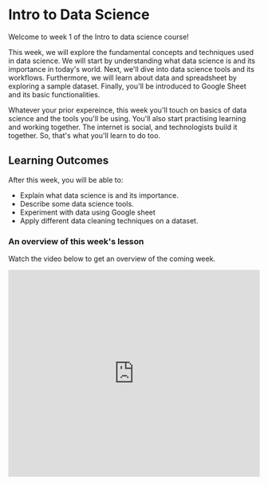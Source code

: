 # Intro to Data Science

Welcome to week 1 of the Intro to data science course! <br>

This week, we will explore the fundamental concepts and techniques used in data science. We will start by understanding what data science is and its importance in today's world. Next, we'll dive into data science tools and its workflows. Furthermore, we will learn about data and spreadsheet by exploring a sample dataset. Finally, you'll be introduced to Google Sheet and its basic functionalities.

Whatever your prior expereince, this week you'll touch on basics of data science and the tools you'll be using. You'll also start practising learning and working together. The internet is social, and technologists build it together. So, that's what you'll learn to do too.

## Learning Outcomes

After this week, you will be able to:

- Explain what data science is and its importance.
- Describe some data science tools.
- Experiment with data using Google sheet
- Apply different data cleaning techniques on a dataset.

### An overview of this week's lesson

<aside>

Watch the video below to get an overview of the coming week.

</aside>
<div style="position: relative; padding-bottom: 56.25%; height: 0;"><iframe width="100%" height="415" src="https://edpuzzle.com/embed/assignments/660a13ba99u9c85ac1f246d73/watch" title="Linking your CSS" frameborder="0" allow="accelerometer; autoplay; clipboard-write; encrypted-media; gyroscope; picture-in-picture" allowfullscreen></iframe></div>
